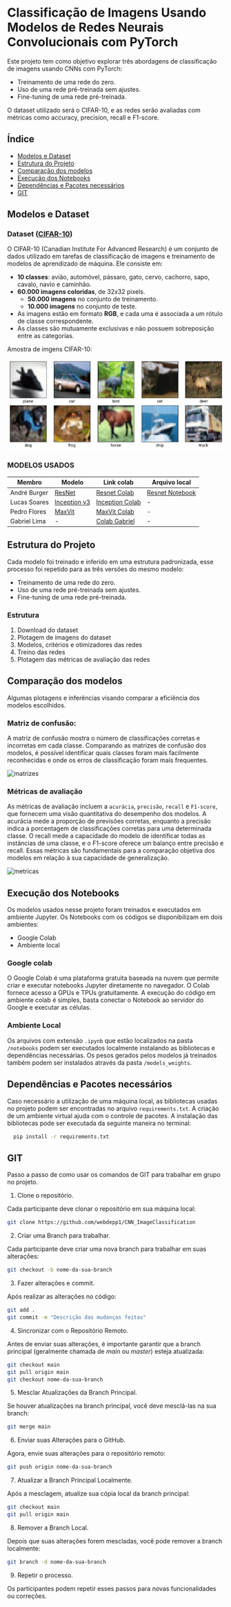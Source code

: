 # Classificação de Imagens Usando Modelos de Redes Neurais Convolucionais com PyTorch

Este projeto tem como objetivo explorar três abordagens de classificação de imagens usando CNNs com PyTorch: 

  - Treinamento de uma rede do zero.
  - Uso de uma rede pré-treinada sem ajustes.
  - Fine-tuning de uma rede pré-treinada.
    
O dataset utilizado será o CIFAR-10, e as redes serão avaliadas com métricas como accuracy, precision, recall e F1-score.

## Índice
- [Modelos e Dataset](#modelos-e-dataset)
- [Estrutura do Projeto](#estrutura-do-projeto)
- [Comparação dos modelos](#comparação-dos-modelos)
- [Execução dos Notebooks](#execução-dos-notebooks)
- [Dependências e Pacotes necessários](#dependências-e-pacotes-necessários)
- [GIT](#GIT)

## Modelos e Dataset

### Dataset (**[CIFAR-10](https://pytorch.org/vision/stable/generated/torchvision.datasets.CIFAR10.html)**)
O CIFAR-10 (Canadian Institute For Advanced Research) é um conjunto de dados utilizado em tarefas de classificação de imagens e treinamento de modelos de aprendizado de máquina. Ele consiste em:

- **10 classes**: avião, automóvel, pássaro, gato, cervo, cachorro, sapo, cavalo, navio e caminhão.
- **60.000 imagens coloridas**, de 32x32 pixels.
  - **50.000 imagens** no conjunto de treinamento.
  - **10.000 imagens** no conjunto de teste.
- As imagens estão em formato **RGB**, e cada uma é associada a um rótulo de classe correspondente.
- As classes são mutuamente exclusivas e não possuem sobreposição entre as categorias.

Amostra de imgens CIFAR-10:

![classes](images/cifar10_classes.png)


### MODELOS USADOS

| Membro       | Modelo       | Link colab   | Arquivo local |
|--------------|--------------|--------------|--------------|
| André Burger | [ResNet](https://arxiv.org/pdf/1512.03385) | [Resnet Colab](https://colab.research.google.com/drive/1M1eeeHHmgKFrja_KyUTXdi-3_GwbaN3_?authuser=2#scrollTo=GWOqLiH6hAwA)| [Resnet Notebook](notebooks/Resnet_CNN_ImageClassification.ipynb) |
| Lucas Soares | [Inception v3](https://arxiv.org/pdf/1512.00567) | [Inception Colab](https://colab.research.google.com/drive/1hktJRINsbrDC2DUcVl4zQ8c4iNNBvc9x?authuser=1) | - |
| Pedro Flores | [MaxVit](https://arxiv.org/pdf/2204.01697) | [MaxVit Colab](https://colab.research.google.com/drive/1Yfw5a8teZmHW33w4MfSsCCUnkSreMIMX?usp=sharing) | - |
| Gabriel Lima | -  |[Colab Gabriel](https://colab.research.google.com/drive/1yBd8qwiUUfrVTdbNP-KAshr7AqPDctiI#scrollTo=5lFL0Xxs1JrK) | - | 

## Estrutura do Projeto
Cada modelo foi treinado e inferido em uma estrutura padronizada, esse processo foi repetido para as três versões do mesmo modelo:
  - Treinamento de uma rede do zero.
  - Uso de uma rede pré-treinada sem ajustes.
  - Fine-tuning de uma rede pré-treinada.

### Estrutura
1. Download do dataset
2. Plotagem de imagens do dataset
3. Modelos, critérios e otimizadores das redes
4. Treino das redes
5. Plotagem das métricas de avaliação das redes

## Comparação dos modelos
Algumas plotagens e inferências visando comparar a eficiência dos modelos escolhidos.

### **Matriz de confusão:**
A matriz de confusão mostra o número de classificações corretas e incorretas em cada classe. Comparando as matrizes de confusão dos modelos, é possível identificar quais classes foram mais facilmente reconhecidas e onde os erros de classificação foram mais frequentes.

![matrizes]()

### **Métricas de avaliação**
As métricas de avaliação incluem a `acurácia`, `precisão`, `recall` e `F1-score`, que fornecem uma visão quantitativa do desempenho dos modelos. A acurácia mede a proporção de previsões corretas, enquanto a precisão indica a porcentagem de classificações corretas para uma determinada classe. O recall mede a capacidade do modelo de identificar todas as instâncias de uma classe, e o F1-score oferece um balanço entre precisão e recall. Essas métricas são fundamentais para a comparação objetiva dos modelos em relação à sua capacidade de generalização.

![metricas]()

## Execução dos Notebooks
Os modelos usados nesse projeto foram treinados e executados em ambiente Jupyter. Os Notebooks com os códigos se disponibilizam em dois ambientes:
- Google Colab
- Ambiente local

### Google colab
O Google Colab é uma plataforma gratuita baseada na nuvem que permite criar e executar notebooks Jupyter diretamente no navegador. O Colab fornece acesso a GPUs e TPUs gratuitamente.
A execução do código em ambiente colab é simples, basta conectar o Notebook ao servidor do Google e executar as células.

### Ambiente Local
Os arquivos com extensão `.ipynb` que estão localizados na pasta `/notebooks` podem ser executados localmente instalando as bibliotecas e dependências necessárias. Os pesos gerados pelos modelos já treinados também podem ser instalados através da pasta `/models_weights`.


## Dependências e Pacotes necessários

Caso necessário a utilização de uma máquina local, as bibliotecas usadas no projeto podem ser encontradas no arquivo `requirements.txt`. A criação de um ambiente virtual ajuda com o controle de pacotes.
A instalação das bibliotecas pode ser executada da seguinte maneira no terminal:

```bash
  pip install -r requirements.txt
```

## GIT
Passo a passo de como usar os comandos de GIT para trabalhar em grupo no projeto.

1. Clone o repositório.
   
Cada participante deve clonar o repositório em sua máquina local:
```bash
git clone https://github.com/webdepp1/CNN_ImageClassification
```

2. Criar uma Branch para trabalhar.

Cada participante deve criar uma nova branch para trabalhar em suas alterações:
```bash
git checkout -b nome-da-sua-branch
```

3. Fazer alterações e commit.

Após realizar as alterações no código:
```bash
git add .
git commit -m "Descrição das mudanças feitas"
```

4. Sincronizar com o Repositório Remoto.

Antes de enviar suas alterações, é importante garantir que a branch principal (geralmente chamada de *main* ou *master*) esteja atualizada:
```bash
git checkout main
git pull origin main
git checkout nome-da-sua-branch
```

5. Mesclar Atualizações da Branch Principal.

Se houver atualizações na branch principal, você deve mesclá-las na sua branch:
```bash
git merge main
```

6. Enviar suas Alterações para o GitHub.

Agora, envie suas alterações para o repositório remoto:
```bash
git push origin nome-da-sua-branch
```

7. Atualizar a Branch Principal Localmente.

Após a mesclagem, atualize sua cópia local da branch principal:
```bash
git checkout main
git pull origin main
```

8. Remover a Branch Local.

Depois que suas alterações forem mescladas, você pode remover a branch localmente:
```bash
git branch -d nome-da-sua-branch
```

9. Repetir o processo.

Os participantes podem repetir esses passos para novas funcionalidades ou correções.










